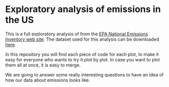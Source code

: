 # Exploratory analysis of emissions in the US
This is a full exploratory analysis of from the [EPA National Emissions Inventory web site](https://www.epa.gov/air-emissions-inventories).
The dataset used for this analysis can be downloaded [here](https://d396qusza40orc.cloudfront.net/exdata%2Fdata%2FNEI_data.zip).

In this repository you will find each piece of code for each plot, to make it easy for everyone who wants to try it plot by plot. In case you want to plot them all at once, it is easy to merge.

We are going to answer some really interesting questions to have an idea of how our data about emissions looks like.



